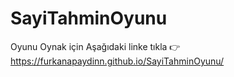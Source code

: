 # SayiTahminOyunu
Oyunu Oynak için Aşağıdaki linke tıkla 👉
https://furkanapaydinn.github.io/SayiTahminOyunu/
